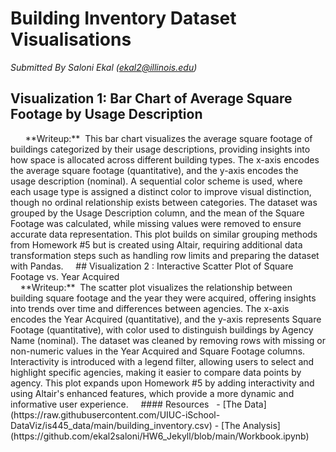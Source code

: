 # Building Inventory Dataset Visualisations
*Submitted By Saloni Ekal (ekal2@illinois.edu)*
 
 
## Visualization 1: Bar Chart of Average Square Footage by Usage Description
<div id="vis1"></div>
 
<script src="https://cdn.jsdelivr.net/npm/vega@5"></script>
<script src="https://cdn.jsdelivr.net/npm/vega-lite@5"></script>
<script src="https://cdn.jsdelivr.net/npm/vega-embed@6"></script>
 
<script>
  // Load the JSON specification for Visualization 1
  vegaEmbed('#vis1', 'bar_chart.json').catch(console.error);
</script>
 
**Writeup:**
 This bar chart visualizes the average square footage of buildings categorized by their usage descriptions, providing insights into how space is allocated across different building types. The x-axis encodes the average square footage (quantitative), and the y-axis encodes the usage description (nominal). A sequential color scheme is used, where each usage type is assigned a distinct color to improve visual distinction, though no ordinal relationship exists between categories. The dataset was grouped by the Usage Description column, and the mean of the Square Footage was calculated, while missing values were removed to ensure accurate data representation. This plot builds on similar grouping methods from Homework #5 but is created using Altair, requiring additional data transformation steps such as handling row limits and preparing the dataset with Pandas.
 
 
## Visualization 2 : Interactive Scatter Plot of Square Footage vs. Year Acquired
<div id="vis2"></div>
 
<script>
  // Load the JSON specification for Visualization 2
  vegaEmbed('#vis2', 'interactive_scatter.json').catch(console.error);
</script>
 
**Writeup:**
 The scatter plot visualizes the relationship between building square footage and the year they were acquired, offering insights into trends over time and differences between agencies. The x-axis encodes the Year Acquired (quantitative), and the y-axis represents Square Footage (quantitative), with color used to distinguish buildings by Agency Name (nominal). The dataset was cleaned by removing rows with missing or non-numeric values in the Year Acquired and Square Footage columns. Interactivity is introduced with a legend filter, allowing users to select and highlight specific agencies, making it easier to compare data points by agency. This plot expands upon Homework #5 by adding interactivity and using Altair's enhanced features, which provide a more dynamic and informative user experience.
 
 
#### Resources
 
- [The Data](https://raw.githubusercontent.com/UIUC-iSchool-DataViz/is445_data/main/building_inventory.csv)
- [The Analysis](https://github.com/ekal2saloni/HW6_Jekyll/blob/main/Workbook.ipynb)
